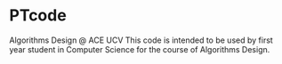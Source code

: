 # PTcode
Algorithms Design @ ACE UCV
This code is intended to be used by first year student in Computer Science for the course of Algorithms Design.
